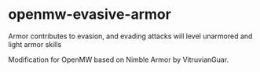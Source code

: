 # openmw-evasive-armor
Armor contributes to evasion, and evading attacks will level unarmored and light armor skills

Modification for OpenMW based on Nimble Armor by VitruvianGuar.